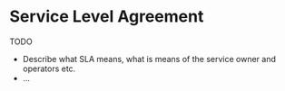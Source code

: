 # Service Level Agreement
TODO
* Describe what SLA means, what is means of the service owner and operators etc.
* ...